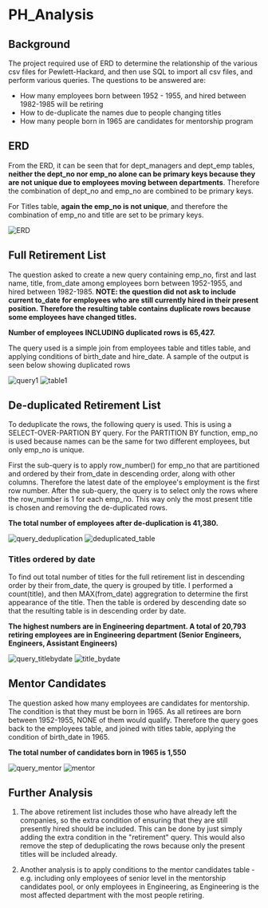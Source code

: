 # PH_Analysis

## Background

The project required use of ERD to determine the relationship of the various csv files for Pewlett-Hackard, and then use SQL to import all csv files, and perform various queries. The questions to be answered are: 
- How many employees born between 1952 - 1955, and hired between 1982-1985 will be retiring 
- How to de-duplicate the names due to people changing titles 
- How many people born in 1965 are candidates for mentorship program 

## ERD 

From the ERD, it can be seen that for dept_managers and dept_emp tables, __neither the dept_no nor emp_no alone can be primary keys because they are not unique due to employees moving between departments__.  Therefore the combination of dept_no and emp_no are combined to be primary keys.

For Titles table, __again the emp_no is not unique__, and therefore the combination of emp_no and title are set to be primary keys. 

<img alt = "ERD" src = https://github.com/pegkhiev/PH_Analysis/blob/master/Challenge/ERD.png>

## Full Retirement List 

The question asked to create a new query containing emp_no, first and last name, title, from_date among employees born between 1952-1955, and hired between 1982-1985. __NOTE: the question did not ask to include current to_date for employees who are still currently hired in their present position. Therefore the resulting table contains duplicate rows because some employees have changed titles.__ 

__Number of employees INCLUDING duplicated rows is 65,427.__

The query used is a simple join from employees table and titles table, and applying conditions of birth_date and hire_date. A sample of the output is seen below showing duplicated rows

<img alt = "query1" src = https://github.com/pegkhiev/PH_Analysis/blob/master/Challenge/query_retirement.png>

<img alt = "table1" src = https://github.com/pegkhiev/PH_Analysis/blob/master/Challenge/retirement_title_salary.png>

## De-duplicated Retirement List 

To deduplicate the rows, the following query is used.  This is using a SELECT-OVER-PARTION BY query.  For the PARTITION BY function, emp_no is used because names can be the same for two different employees, but only emp_no is unique. 

First the sub-query is to apply row_number() for emp_no that are partitioned and ordered by their from_date in descending order, along with other columns. Therefore the latest date of the employee's employment is the first row number.  After the sub-query, the query is to select only the rows where the row_number is 1 for each emp_no.  This way only the most present title is chosen and removing the de-duplicated rows. 

__The total number of employees after de-duplication is 41,380.__

<img alt = "query_deduplication" src = https://github.com/pegkhiev/PH_Analysis/blob/master/Challenge/query_deduplication.png>

<img alt = "deduplicated_table" src = https://github.com/pegkhiev/PH_Analysis/blob/master/Challenge/deduplicated_retirement.png>

### Titles ordered by date 

To find out total number of titles for the full retirement list in descending order by their from_date, the query is grouped by title. I performed a count(title), and then MAX(from_date) aggregration to determine the first appearance of the title.  Then the table is ordered by descending date so that the resulting table is in descending order by date. 

__The highest numbers are in Engineering department.  A total of 20,793 retiring employees are in Engineering department (Senior Engineers, Engineers, Assistant Engineers)__

<img alt = "query_titlebydate" src = https://github.com/pegkhiev/PH_Analysis/blob/master/Challenge/query_titlebydate.png>

<img alt = "title_bydate" src = https://github.com/pegkhiev/PH_Analysis/blob/master/Challenge/title_by_date.png>

## Mentor Candidates 

The question asked how many employees are candidates for mentorship. The condition is that they must be born in 1965.  As all retirees are born between 1952-1955, NONE of them would qualify.  Therefore the query goes back to the employees table, and joined with titles table, applying the condition of birth_date in 1965. 

__The total number of candidates born in 1965 is 1,550__ 

<img alt = "query_mentor" src = https://github.com/pegkhiev/PH_Analysis/blob/master/Challenge/query_candidates.png>

<img alt = "mentor" src = https://github.com/pegkhiev/PH_Analysis/blob/master/Challenge/mentor.png>

## Further Analysis 

1) The above retirement list includes those who have already left the companies, so the extra condition of ensuring that they are still presently hired should be included.  This can be done by just simply adding the extra condition in the "retirement" query.  This would also remove the step of deduplicating the rows because only the present titles will be included already. 

2) Another analysis is to apply conditions to the mentor candidates table - e.g. including only employees of senior level in the mentorship candidates pool, or only employees in Engineering, as Engineering is the most affected department with the most people retiring. 




